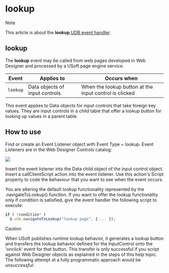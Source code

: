 # lookup



> [!NOTE]
> This article is about the **lookup**[ UDB event handler](/docs/Web%20and%20app%20UIs/UDB%20Events).

## **lookup**

The **lookup** event may be called from web pages developed in Web Designer and processed by a USoft page engine service.

|**Event**|**Applies to**|**Occurs when**|
|--------|--------|--------|
|`lookup`|Data objects of input controls|When the lookup button at the input control is clicked|



This event applies to Data objects for input controls that take foreign key values. They are input controls in a child table that offer a lookup button for looking up values in a parent table.

## How to use

Find or create an Event Listener object with Event Type = lookup. Event Listeners are in the Web Designer Controls catalog:

![](/api/Web%20and%20app%20UIs/UDB%20Events/assets/ff8672be-ff07-426e-ba7e-0ecf37444b63.png)

Insert the event listener into the Data child object of the input control object. Insert a callClientScript action into the event listener. Use this action's Script property to code the behaviour that you want to see when the event occurs.

You are altering the default lookup functionality represented by the .navigateToLookup() function. If you want to offer the lookup functionality only if condition is satisfied, give the event handler the following script to execute:

```js
if ( *condition* )
  $.udb.navigateToLookup("lookup page", { ... });
```

> [!CAUTION]
> When USoft publishes runtime lookup behavior, it generates a lookup button and transfers the lookup behavior defined for the InputControl onto the 'onclick' event for that button. This transfer is only successful if you script against Web Designer objects as explained in the steps of this help topic. The following attempt at a fully programmatic approach would be *unsuccessful*:
